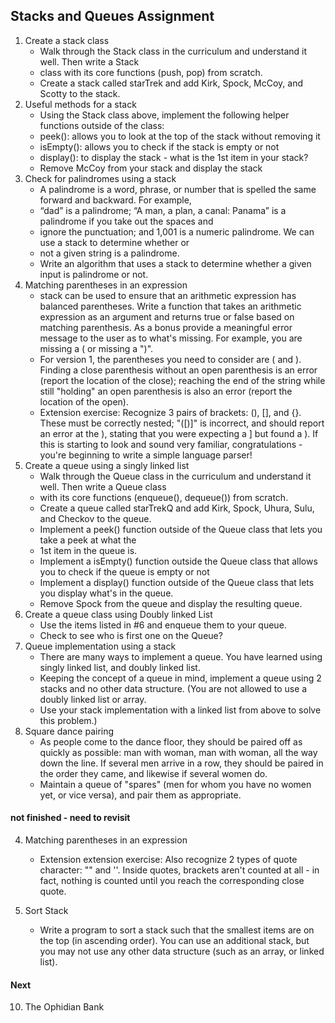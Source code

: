 ## Stacks and Queues Assignment

1. Create a stack class
    - Walk through the Stack class in the curriculum and understand it well. Then write a Stack
    - class with its core functions (push, pop) from scratch.
    - Create a stack called starTrek and add Kirk, Spock, McCoy, and Scotty to the stack.
2. Useful methods for a stack
    - Using the Stack class above, implement the following helper functions outside of the class:
    - peek(): allows you to look at the top of the stack without removing it
    - isEmpty(): allows you to check if the stack is empty or not
    - display(): to display the stack - what is the 1st item in your stack?
    - Remove McCoy from your stack and display the stack
3. Check for palindromes using a stack
    - A palindrome is a word, phrase, or number that is spelled the same forward and backward. For example,
    - “dad” is a palindrome; “A man, a plan, a canal: Panama” is a palindrome if you take out the spaces and
    - ignore the punctuation; and 1,001 is a numeric palindrome. We can use a stack to determine whether or
    - not a given string is a palindrome.
    - Write an algorithm that uses a stack to determine whether a given input is palindrome or not.
4. Matching parentheses in an expression
    - stack can be used to ensure that an arithmetic expression has balanced parentheses. Write a function that takes an arithmetic expression as an argument and returns true or false based on matching parenthesis. As a bonus provide a meaningful error message to the user as to what's missing. For example, you are missing a ( or missing a ")".
    - For version 1, the parentheses you need to consider are ( and ). Finding a close parenthesis without an open parenthesis is an error (report the location of the close); reaching the end of the string while still "holding" an open parenthesis is also an error (report the location of the open).
    - Extension exercise: Recognize 3 pairs of brackets: (), [], and {}. These must be correctly nested; "([)]" is incorrect, and should report an error at the ), stating that you were expecting a ] but found a ). If this is starting to look and sound very familiar, congratulations - you're beginning to write a simple language parser!
5. Create a queue using a singly linked list
    - Walk through the Queue class in the curriculum and understand it well. Then write a Queue class
    - with its core functions (enqueue(), dequeue()) from scratch.
    - Create a queue called starTrekQ and add Kirk, Spock, Uhura, Sulu, and Checkov to the queue.
    - Implement a peek() function outside of the Queue class that lets you take a peek at what the
    - 1st item in the queue is.
    - Implement a isEmpty() function outside the Queue class that allows you to check if the queue is empty or not
    - Implement a display() function outside of the Queue class that lets you display what's in the queue.
    - Remove Spock from the queue and display the resulting queue.
6. Create a queue class using Doubly linked List
    - Use the items listed in #6 and enqueue them to your queue.
    - Check to see who is first one on the Queue?
7. Queue implementation using a stack
    - There are many ways to implement a queue. You have learned using singly linked list, and doubly linked list.
    - Keeping the concept of a queue in mind, implement a queue using 2 stacks and no other data structure. (You are not allowed to use a doubly linked list or array.
    - Use your stack implementation with a linked list from above to solve this problem.)
8. Square dance pairing
    - As people come to the dance floor, they should be paired off as quickly as possible: man with woman, man with woman, all the way down the line. If several men arrive in a row, they should be paired in the order they came, and likewise if several women do.
    - Maintain a queue of "spares" (men for whom you have no women yet, or vice versa), and pair them as appropriate.

#### not finished - need to revisit

4. Matching parentheses in an expression

    - Extension extension exercise: Also recognize 2 types of quote character: "" and ''. Inside quotes, brackets aren't counted at all - in fact, nothing is counted until you reach the corresponding close quote.

5. Sort Stack
    - Write a program to sort a stack such that the smallest items are on the top (in ascending order). You can use an additional stack, but you may not use any other data structure (such as an array, or linked list).

#### Next

10. The Ophidian Bank
